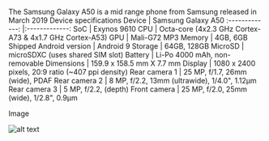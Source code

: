 The Samsung Galaxy A50 is a mid range phone from Samsung released in March 2019
Device specifications
Device | Samsung Galaxy A50
:-------------: |:-------------:
SoC | Exynos 9610
CPU | Octa-core (4x2.3 GHz Cortex-A73 & 4x1.7 GHz Cortex-A53)
GPU | Mali-G72 MP3
Memory | 4GB, 6GB
Shipped Android version | Android 9
Storage | 64GB, 128GB
MicroSD | microSDXC (uses shared SIM slot)
Battery | Li-Po 4000 mAh, non-removable
Dimensions | 159.9 x 158.5 mm X 7.7 mm
Display | 1080 x 2400 pixels, 20:9 ratio (~407 ppi density)
Rear camera 1 | 25 MP, f/1.7, 26mm (wide), PDAF
Rear camera 2 | 8 MP, f/2.2, 13mm (ultrawide), 1/4.0", 1.12µm
Rear camera 3 | 5 MP, f/2.2, (depth)
Front camera | 25 MP, f/2.0, 25mm (wide), 1/2.8", 0.9µm

Image  
  
  
![alt text]( ![galaxy-a50-preto-removebg-preview](https://user-images.githubusercontent.com/106202775/193100835-3ab4f0cc-5c71-4875-ab3d-3a8419ac51ee.png)
"Samsung Galaxy A50")

